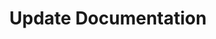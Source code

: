 ---
title: Update Documentation
permalink: /module3/example_templates/update_documentation
parent: example_templates
order: 2
---
